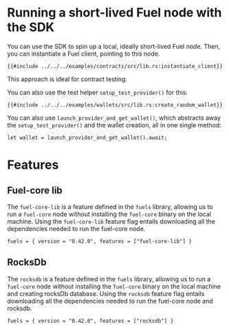 # Running a short-lived Fuel node with the SDK

You can use the SDK to spin up a local, ideally short-lived Fuel node. Then, you can instantiate a Fuel client, pointing to this node.

```rust,ignore
{{#include ../../../examples/contracts/src/lib.rs:instantiate_client}}
```

This approach is ideal for contract testing.

You can also use the test helper `setup_test_provider()` for this:

```rust,ignore
{{#include ../../../examples/wallets/src/lib.rs:create_random_wallet}}
```

You can also use `launch_provider_and_get_wallet()`, which abstracts away the `setup_test_provider()` and the wallet creation, all in one single method:

```rust,ignore
let wallet = launch_provider_and_get_wallet().await;
```

# Features

## Fuel-core lib

The `fuel-core-lib` is a feature defined in the `fuels` library, allowing us to run a `fuel-core` node without installing the `fuel-core` binary on the local machine. Using the `fuel-core-lib` feature flag entails downloading all the dependencies needed to run the fuel-core node.

```rust,ignore
fuels = { version = "0.42.0", features = ["fuel-core-lib"] }
```

## RocksDb

The `rocksdb` is a feature defined in the `fuels` library, allowing us to run a `fuel-core` node without installing the `fuel-core` binary on the local machine and creating rocksDb database. Using the `rocksdb` feature flag entails downloading all the dependencies needed to run the fuel-core node and rocksdb.

```rust,ignore
fuels = { version = "0.42.0", features = ["rocksdb"] }
```